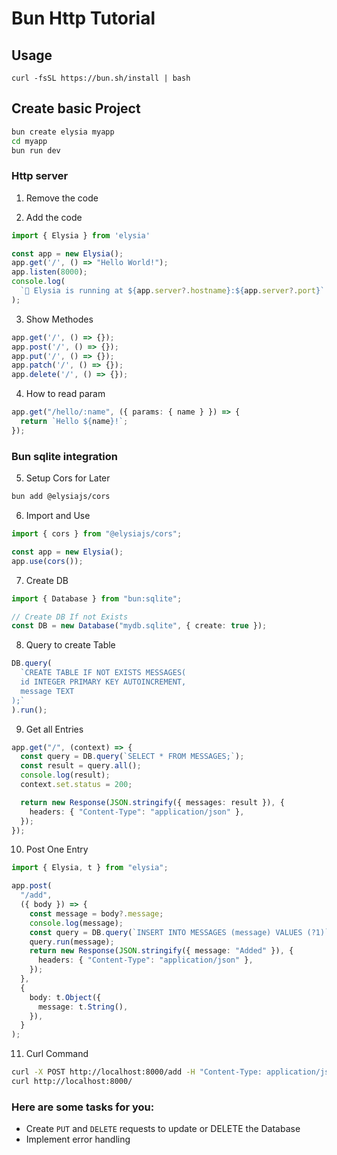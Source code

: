 
# Bun Http Tutorial


## Usage
`curl -fsSL https://bun.sh/install | bash`


## Create basic Project
``` bash
bun create elysia myapp
cd myapp
bun run dev
```


### Http server
1. Remove the code

2. Add the code
```ts
import { Elysia } from 'elysia'

const app = new Elysia();
app.get('/', () => "Hello World!");
app.listen(8000);
console.log(
  `🦊 Elysia is running at ${app.server?.hostname}:${app.server?.port}`
);
```

3. Show Methodes
```ts
app.get('/', () => {});
app.post('/', () => {});
app.put('/', () => {});
app.patch('/', () => {});
app.delete('/', () => {});
```

4. How to read param
```ts
app.get("/hello/:name", ({ params: { name } }) => {
  return `Hello ${name}!`;
});
```

### Bun sqlite integration
5. Setup Cors for Later
```bash
bun add @elysiajs/cors
```

6. Import and Use
```ts
import { cors } from "@elysiajs/cors";

const app = new Elysia();
app.use(cors());
```

7. Create DB
```ts
import { Database } from "bun:sqlite";

// Create DB If not Exists
const DB = new Database("mydb.sqlite", { create: true });
```

8. Query to create Table
```ts
DB.query(
  `CREATE TABLE IF NOT EXISTS MESSAGES(
  id INTEGER PRIMARY KEY AUTOINCREMENT,
  message TEXT
);`
).run();
```

9. Get all Entries
```ts
app.get("/", (context) => {
  const query = DB.query(`SELECT * FROM MESSAGES;`);
  const result = query.all();
  console.log(result);
  context.set.status = 200;

  return new Response(JSON.stringify({ messages: result }), {
    headers: { "Content-Type": "application/json" },
  });
});
```

10. Post One Entry
```ts
import { Elysia, t } from "elysia";

app.post(
  "/add",
  ({ body }) => {
    const message = body?.message;
    console.log(message);
    const query = DB.query(`INSERT INTO MESSAGES (message) VALUES (?1)`);
    query.run(message);
    return new Response(JSON.stringify({ message: "Added" }), {
      headers: { "Content-Type": "application/json" },
    });
  },
  {
    body: t.Object({
      message: t.String(),
    }),
  }
);
```

11. Curl Command
```bash
curl -X POST http://localhost:8000/add -H "Content-Type: application/json" -d '{"message":"This is a Reminder!"}'  
curl http://localhost:8000/
```

### Here are some tasks for you:

- Create `PUT` and `DELETE` requests to update or DELETE the Database
- Implement error handling

